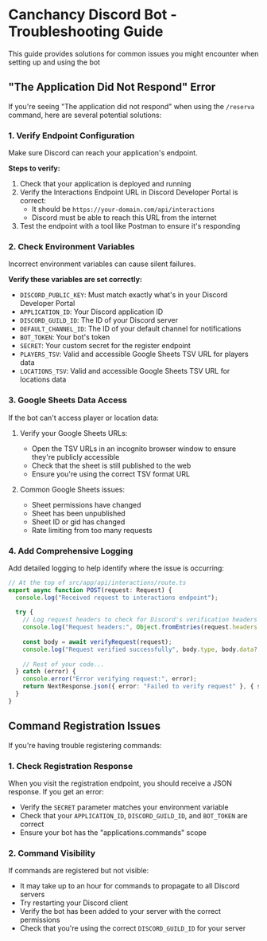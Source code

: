 # Canchancy Discord Bot - Troubleshooting Guide

This guide provides solutions for common issues you might encounter when setting up and using the bot

## "The Application Did Not Respond" Error

If you're seeing "The application did not respond" when using the `/reserva` command, here are several potential solutions:

### 1. Verify Endpoint Configuration

Make sure Discord can reach your application's endpoint.

**Steps to verify:**
1. Check that your application is deployed and running
2. Verify the Interactions Endpoint URL in Discord Developer Portal is correct:
   - It should be `https://your-domain.com/api/interactions`
   - Discord must be able to reach this URL from the internet
3. Test the endpoint with a tool like Postman to ensure it's responding

### 2. Check Environment Variables

Incorrect environment variables can cause silent failures.

**Verify these variables are set correctly:**
- `DISCORD_PUBLIC_KEY`: Must match exactly what's in your Discord Developer Portal
- `APPLICATION_ID`: Your Discord application ID
- `DISCORD_GUILD_ID`: The ID of your Discord server
- `DEFAULT_CHANNEL_ID`: The ID of your default channel for notifications
- `BOT_TOKEN`: Your bot's token
- `SECRET`: Your custom secret for the register endpoint
- `PLAYERS_TSV`: Valid and accessible Google Sheets TSV URL for players data
- `LOCATIONS_TSV`: Valid and accessible Google Sheets TSV URL for locations data

### 3. Google Sheets Data Access

If the bot can't access player or location data:

1. Verify your Google Sheets URLs:
   - Open the TSV URLs in an incognito browser window to ensure they're publicly accessible
   - Check that the sheet is still published to the web
   - Ensure you're using the correct TSV format URL

2. Common Google Sheets issues:
   - Sheet permissions have changed
   - Sheet has been unpublished
   - Sheet ID or gid has changed
   - Rate limiting from too many requests

### 4. Add Comprehensive Logging

Add detailed logging to help identify where the issue is occurring:

```typescript
// At the top of src/app/api/interactions/route.ts
export async function POST(request: Request) {
  console.log("Received request to interactions endpoint");
  
  try {
    // Log request headers to check for Discord's verification headers
    console.log("Request headers:", Object.fromEntries(request.headers.entries()));
    
    const body = await verifyRequest(request);
    console.log("Request verified successfully", body.type, body.data?.name);
    
    // Rest of your code...
  } catch (error) {
    console.error("Error verifying request:", error);
    return NextResponse.json({ error: "Failed to verify request" }, { status: 401 });
  }
}
```

## Command Registration Issues

If you're having trouble registering commands:

### 1. Check Registration Response

When you visit the registration endpoint, you should receive a JSON response. If you get an error:

- Verify the `SECRET` parameter matches your environment variable
- Check that your `APPLICATION_ID`, `DISCORD_GUILD_ID`, and `BOT_TOKEN` are correct
- Ensure your bot has the "applications.commands" scope

### 2. Command Visibility

If commands are registered but not visible:

- It may take up to an hour for commands to propagate to all Discord servers
- Try restarting your Discord client
- Verify the bot has been added to your server with the correct permissions
- Check that you're using the correct `DISCORD_GUILD_ID` for your server
